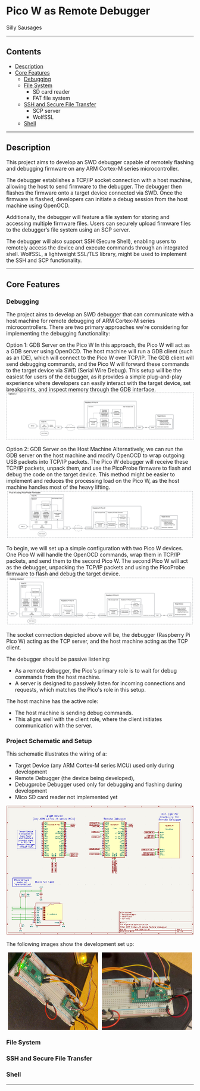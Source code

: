 # Pico W as Remote Debugger

Silly Sausages

---

## Contents
- [Description](#description)
- [Core Features](#core-features)
  - [Debugging](#debugging)
  - [File System](#file-system)
    - SD card reader
    - FAT file system
  - [SSH and Secure File Transfer](#ssh-and-secure-file-transfer)
    - SCP server
    - WolfSSL
  - [Shell](#shell)

---

## Description
This project aims to develop an SWD debugger capable of remotely flashing 
and debugging firmware on any ARM Cortex-M series microcontroller.

The debugger establishes a TCP/IP socket connection with a host machine, 
allowing the host to send firmware to the debugger. 
The debugger then flashes the firmware onto a target device connected via SWD. 
Once the firmware is flashed, 
developers can initiate a debug session from the host machine using OpenOCD.

Additionally, the debugger will feature a file system for storing 
and accessing multiple firmware files. 
Users can securely upload firmware files to the debugger’s file system using an SCP server.

The debugger will also support SSH (Secure Shell), 
enabling users to remotely access the device and execute commands through an integrated shell. 
WolfSSL, a lightweight SSL/TLS library, might be used to implement the SSH and SCP functionality.

---

## Core Features
### Debugging
The project aims to develop an SWD debugger that can communicate with a host machine for remote debugging of ARM Cortex-M series microcontrollers. There are two primary approaches we're considering for implementing the debugging functionality:

Option 1: GDB Server on the Pico W
In this approach, the Pico W will act as a GDB server using OpenOCD. 
The host machine will run a GDB client (such as an IDE), 
which will connect to the Pico W over TCP/IP. The GDB client will send debugging commands, 
and the Pico W will forward these commands to the target device via SWD (Serial Wire Debug).
This setup will be the easiest for users of the debugger, 
as it provides a simple plug-and-play experience where developers can easily interact with the target device, 
set breakpoints, and inspect memory through the GDB interface.
![Pico W as GDB Server](images/PicoWasGDBserver.svg)

Option 2: GDB Server on the Host Machine
Alternatively, we can run the GDB server on the host machine 
and modify OpenOCD to wrap outgoing USB packets into TCP/IP packets. 
The Pico W debugger will receive these TCP/IP packets, unpack them, 
and use the PicoProbe firmware to flash and debug the code on the target device.
This method might be easier to implement 
and reduces the processing load on the Pico W, 
as the host machine handles most of the heavy lifting.
![Pico W using PicoProbe Firmware](images/PicoWusingPicoProbeFirmware.svg)

To begin, we will set up a simple configuration with two Pico W devices. 
One Pico W will handle the OpenOCD commands, wrap them in TCP/IP packets, 
and send them to the second Pico W. The second Pico W will act as the debugger, 
unpacking the TCP/IP packets and using the PicoProbe firmware to flash 
and debug the target device.
![Getting Started](images/GettingStarted.svg)

The socket connection depicted above will be, the debugger (Raspberry Pi Pico W) acting as the TCP server, 
and the host machine acting as the TCP client.


The debugger should be passive listening:
- As a remote debugger, the Pico's primary role is to wait for debug commands from the host machine.
- A server is designed to passively listen for incoming connections and requests, which matches the Pico's role in this setup.


The host machine has the active role:
- The host machine is sending debug commands.
- This aligns well with the client role, where the client initiates communication with the server.

### Project Schematic and Setup
This schematic illustrates the wiring of a:
- Target Device (any ARM Cortex-M series MCU) used only during development 
- Remote Debugger (the device being developed), 
- Debugprobe Debugger used only for debugging and flashing during development
- Mico SD card reader not implemented yet

![SCHEMATICS](images/schematic.png)

The following images show the development set up:
<div style="display: flex; justify-content: space-around;">
    <img src="images/development%20setup1.jpg" alt="Development Setup 1" style="max-width: 48%;"/>
    <img src="images/development%20setup2.jpg" alt="Development Setup 2" style="max-width: 48%;"/>
</div>

### File System


### SSH and Secure File Transfer


### Shell


---
